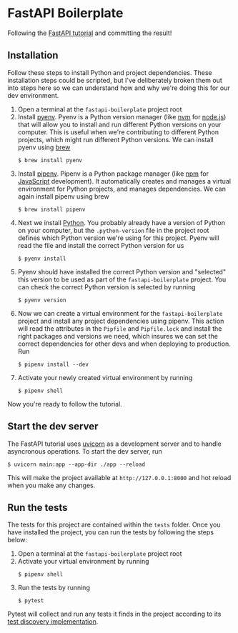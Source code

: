 # FastAPI Boilerplate

Following the [FastAPI tutorial](https://fastapi.tiangolo.com/tutorial/) and committing the result!

## Installation

Follow these steps to install Python and project dependencies. These installation steps could be scripted, but I've deliberately broken them out into steps here so we can understand how and why we're doing this for our dev environment.

1. Open a terminal at the `fastapi-boilerplate` project root
2. Install [pyenv](https://github.com/pyenv/pyenv). Pyenv is a Python version manager (like [nvm](https://github.com/nvm-sh/nvm) for [node.js](https://nodejs.org/en/)) that will allow you to install and run different Python versions on your computer. This is useful when we're contributing to different Python projects, which might run different Python versions. We can install pyenv using [brew](https://brew.sh/)
   ```
   $ brew install pyenv
   ```
3. Install [pipenv](https://pipenv.pypa.io/en/latest/). Pipenv is a Python package manager (like [npm](https://www.npmjs.com/) for [JavaScript](https://developer.mozilla.org/en-US/docs/Web/JavaScript) development). It automatically creates and manages a virtual environment for Python projects, and manages dependencies. We can again install pipenv using brew
   ```
   $ brew install pipenv
   ```
4. Next we install [Python](https://www.python.org/). You probably already have a version of Python on your computer, but the `.python-version` file in the project root defines which Python version we're using for this project. Pyenv will read the file and install the correct Python version for us
   ```
   $ pyenv install
   ```
5. Pyenv should have installed the correct Python version and "selected" this version to be used as part of the `fastapi-boilerplate` project. You can check the correct Python version is selected by running
   ```
   $ pyenv version
   ```
6. Now we can create a virtual environment for the `fastapi-boilerplate` project and install any project dependencies using pipenv. This action will read the attributes in the `Pipfile` and `Pipfile.lock` and install the right packages and versions we need, which insures we can set the correct dependencies for other devs and when deploying to production. Run
   ```
   $ pipenv install --dev
   ```
7. Activate your newly created virtual environment by running
   ```
   $ pipenv shell
   ```

Now you're ready to follow the tutorial.

## Start the dev server

The FastAPI tutorial uses [uvicorn](https://www.uvicorn.org/) as a development server and to handle asyncronous operations. To start the dev server, run

```
$ uvicorn main:app --app-dir ./app --reload
```

This will make the project available at `http://127.0.0.1:8000` and hot reload when you make any changes.

## Run the tests

The tests for this project are contained within the `tests` folder. Once you have installed the project, you can run the tests by following the steps below:

1. Open a terminal at the `fastapi-boilerplate` project root
2. Activate your virtual environment by running
   ```
   $ pipenv shell
   ```
3. Run the tests by running
   ```
   $ pytest
   ```

Pytest will collect and run any tests it finds in the project according to its [test discovery implementation](https://docs.pytest.org/en/7.2.x/explanation/goodpractices.html#conventions-for-python-test-discovery).
